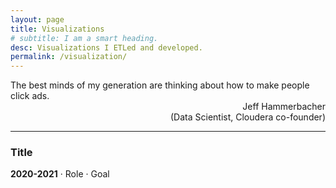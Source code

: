 ```yaml
---
layout: page
title: Visualizations
# subtitle: I am a smart heading.
desc: Visualizations I ETLed and developed.
permalink: /visualization/
---
```


<div class="pretty-links">

<div class="lead lead-about"> The best minds of my generation are thinking about how to make people click ads.
    <br>
<div style="text-align: right">Jeff Hammerbacher<br>(Data Scientist, Cloudera co-founder)
</div>
<div style="text-align: left">

<!-- {::nomarkdown} 
<figure class="site-profile">
    <img src="{{ site.baseurl }}/assets/img/profile.png">
</figure>
{:/} -->


    
---

### Title

**2020-2021** · Role · Goal

